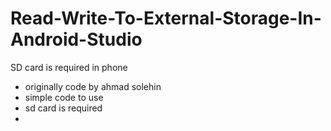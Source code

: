 # Read-Write-To-External-Storage-In-Android-Studio
SD card is required in phone

- originally code by ahmad solehin
- simple code to use
- sd card is required
- 
